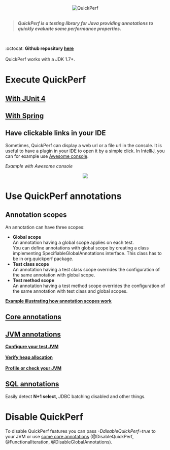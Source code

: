 <div align="center">
<img src="https://pbs.twimg.com/profile_banners/926219963333038086/1518645789" alt="QuickPerf"/>
</div><br>

>***QuickPerf is a testing library for Java providing annotations to quickly evaluate some performance properties.***

<br>

:octocat: **Github repository [here](https://github.com/quick-perf/quickperf)**
<br><br>
QuickPerf works with a JDK 1.7+.
<br>

# Execute QuickPerf
## [With JUnit 4](https://github.com/quick-perf/doc/wiki/JUnit-4)
## [With Spring](https://github.com/quick-perf/doc/wiki/Spring)
## Have clickable links in your IDE
Sometimes, QuickPerf can display a web url or a file url in the console. It is useful to have a plugin in your IDE to open it by a simple click. In IntelliJ, you can for example use [Awesome console](https://plugins.jetbrains.com/plugin/7677-awesome-console).

_Example with Awesome console_
<p align="center"><img src="https://github.com/quick-perf/doc/blob/master/doc/images/Web_ressource.PNG"></p>

# Use QuickPerf annotations
## Annotation scopes
An annotation can have three scopes:
* **Global scope** <br>
An annotation having a global scope applies on each test.<br>
You can define annotations with global scope by creating a class implementing SpecifiableGlobalAnnotations interface. This class has to be in org.quickperf package.
* **Test class scope** <br>
An annotation having a test class scope overrides the configuration of the same annotation with global scope.
* **Test method scope** <br>
An annotation having a test method scope overrides the configuration of the same annotation with test class and global scopes.

**[Example illustrating how annotation scopes work](https://github.com/quick-perf/doc/wiki/Example-illustrating-how-annotation-scopes-work)**

## [Core annotations](https://github.com/quick-perf/doc/wiki/core-annotations)
## [JVM annotations](https://github.com/quick-perf/doc/wiki/JVM-annotations)
[**Configure your test JVM**](JVM-annotations#Configure-your-test-JVM)<br><br>
[**Verify heap allocation**](JVM-annotations#Verify-heap-allocation)<br><br>
[**Profile or check your JVM**](JVM-annotations#Profile-or-check-your-JVM)
## [SQL annotations](https://github.com/quick-perf/doc/wiki/SQL-annotations)
Easily detect **N+1 select**, JDBC batching disabled and other things.

# Disable QuickPerf
To disable QuickPerf features you can pass *-DdisableQuickPerf=true* to your JVM or use [some core annotations](https://github.com/quick-perf/doc/wiki/core-annotations) (@DisableQuickPerf, @FunctionalIteration, 
@DisableGlobalAnnotations).